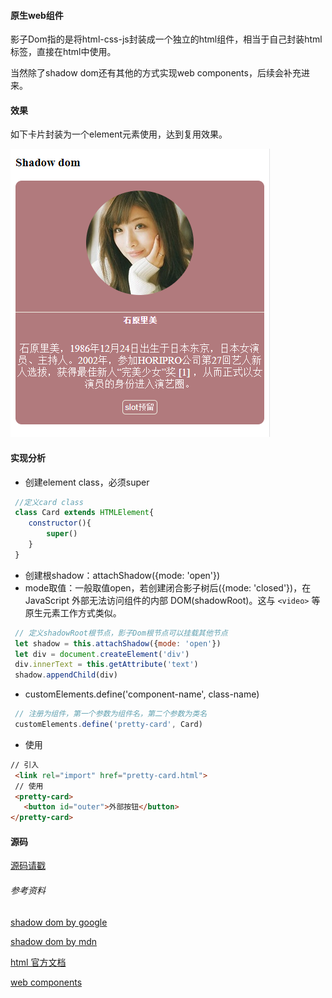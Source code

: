 #### 原生web组件

影子Dom指的是将html-css-js封装成一个独立的html组件，相当于自己封装html标签，直接在html中使用。

当然除了shadow dom还有其他的方式实现web components，后续会补充进来。

#### 效果

如下卡片封装为一个element元素使用，达到复用效果。

![效果图](../../.vuepress/public/imgs_js/pretty-card.png)

#### 实现分析

* 创建element class，必须super
```js
 //定义card class
 class Card extends HTMLElement{
    constructor(){
        super()
    }
 }
```
* 创建根shadow：attachShadow({mode: 'open'})
* mode取值：一般取值open，若创建闭合影子树后({mode: 'closed'})，在 JavaScript 外部无法访问组件的内部 DOM(shadowRoot)。这与 `<video>` 等原生元素工作方式类似。
```js
 // 定义shadowRoot根节点，影子Dom根节点可以挂载其他节点
 let shadow = this.attachShadow({mode: 'open'})
 let div = document.createElement('div')
 div.innerText = this.getAttribute('text')
 shadow.appendChild(div)
```
* customElements.define('component-name', class-name)
```js
 // 注册为组件，第一个参数为组件名，第二个参数为类名
 customElements.define('pretty-card', Card)
```

* 使用
```html
// 引入
 <link rel="import" href="pretty-card.html">
 // 使用
 <pretty-card>
   <button id="outer">外部按钮</button>
</pretty-card>
```

#### 源码

[源码请戳](https://github.com/susan007/my-blog/blob/master/demo/pretty-card.html)

###### 参考资料

[shadow dom by google](https://developers.google.com/web/fundamentals/web-components/shadowdom?hl=zh-cn)

[shadow dom by mdn](https://developer.mozilla.org/zh-CN/docs/Web/Web_Components/Using_shadow_DOM)

[html 官方文档](http://w3c.github.io/webcomponents/spec/shadow/#shadow-dom-example)

[web components](https://developer.mozilla.org/zh-CN/docs/Web/Web_Components)
